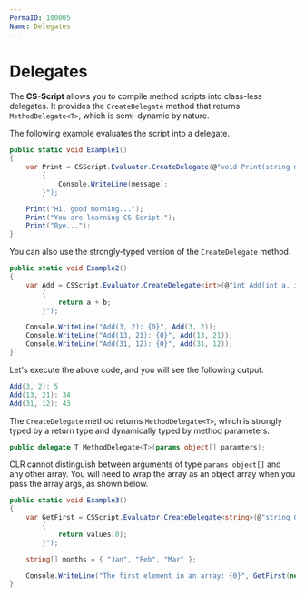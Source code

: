 ```yaml
---
PermaID: 100005
Name: Delegates
---
```


# Delegates

The **CS-Script** allows you to compile method scripts into class-less delegates. It provides the `CreateDelegate` method that returns `MethodDelegate<T>`, which is semi-dynamic by nature.

The following example evaluates the script into a delegate.

```csharp
public static void Example1()
{
    var Print = CSScript.Evaluator.CreateDelegate(@"void Print(string message)
        {
            Console.WriteLine(message);
        }");

    Print("Hi, good morning...");
    Print("You are learning CS-Script.");
    Print("Bye...");
}
```

You can also use the strongly-typed version of the `CreateDelegate` method.

```csharp
public static void Example2()
{                      
    var Add = CSScript.Evaluator.CreateDelegate<int>(@"int Add(int a, int b)
        {
            return a + b;
        }");

    Console.WriteLine("Add(3, 2): {0}", Add(3, 2));
    Console.WriteLine("Add(13, 21): {0}", Add(13, 21));
    Console.WriteLine("Add(31, 12): {0}", Add(31, 12));
}
```

Let's execute the above code, and you will see the following output.

```csharp
Add(3, 2): 5
Add(13, 21): 34
Add(31, 12): 43
```

The `CreateDelegate` method returns `MethodDelegate<T>`, which is strongly typed by a return type and dynamically typed by method parameters.

```csharp
public delegate T MethodDelegate<T>(params object[] paramters);
```

CLR cannot distinguish between arguments of type `params object[]` and any other array. You will need to wrap the array as an object array when you pass the array args, as shown below.

```csharp
public static void Example3()
{
    var GetFirst = CSScript.Evaluator.CreateDelegate<string>(@"string GetFirst(string[] values)
        {
            return values[0];
        }");

    string[] months = { "Jan", "Feb", "Mar" };

    Console.WriteLine("The first element in an array: {0}", GetFirst(new object[] { months }));
}
```
